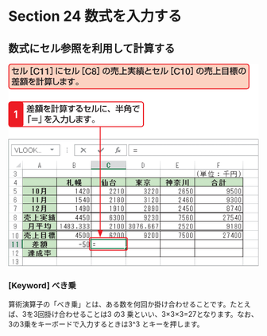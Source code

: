 # Section 24 数式を入力する

## 数式にセル参照を利用して計算する

![](001.png)

### [Keyword] べき乗

算術演算子の「べき乗」とは、ある数を何回か掛け合わせることです。たとえば、3を3回掛け合わせることは3 の3 乗といい、3×3×3=27となります。なお、3の3乗をキーボードで入力するときは3^3 とキーを押します。
